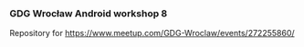 ### GDG Wrocław Android workshop 8

Repository for https://www.meetup.com/GDG-Wroclaw/events/272255860/